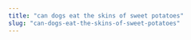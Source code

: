 ```yaml
---
title: "can dogs eat the skins of sweet potatoes"
slug: "can-dogs-eat-the-skins-of-sweet-potatoes"
---
```


